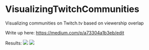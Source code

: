 # VisualizingTwitchCommunities
Visualizing communities on Twitch.tv based on viewership overlap

Write up here: https://medium.com/p/a73304a1b3eb/edit

Results:
![](OutputImages/FruchtermanFinals/FruchtermanHighRes.png)
![](OutputImages/ForceFinals/ForceAtlasHighRes.png)
